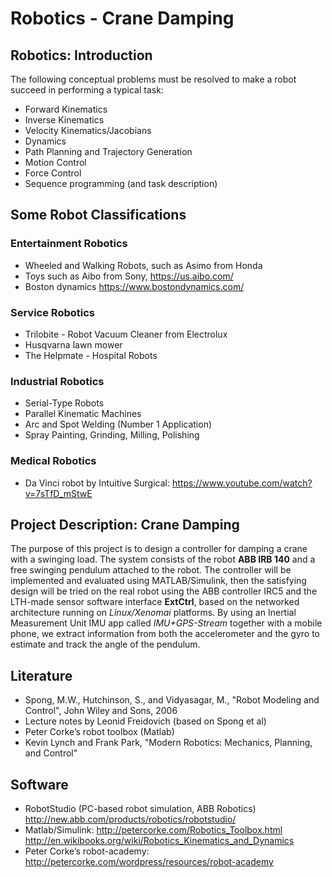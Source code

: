 # Robotics - Crane Damping
## Robotics: Introduction 
The following conceptual problems must be resolved to make a robot succeed in performing a typical task:
- Forward Kinematics 
- Inverse Kinematics 
- Velocity Kinematics/Jacobians
- Dynamics 
- Path Planning and Trajectory Generation 
- Motion Control 
- Force Control
- Sequence programming (and task description)

## Some Robot Classifications
### Entertainment Robotics
- Wheeled and Walking Robots, such as Asimo from Honda
- Toys such as Aibo from Sony, https://us.aibo.com/
- Boston dynamics https://www.bostondynamics.com/
### Service Robotics
- Trilobite - Robot Vacuum Cleaner from Electrolux
- Husqvarna lawn mower
- The Helpmate - Hospital Robots
### Industrial Robotics
- Serial-Type Robots
- Parallel Kinematic Machines
- Arc and Spot Welding (Number 1 Application)
- Spray Painting, Grinding, Milling, Polishing
### Medical Robotics
- Da Vinci robot by Intuitive Surgical: https://www.youtube.com/watch?v=7sTfD_mStwE



## Project Description: Crane Damping
The purpose of this project is to design a controller for damping a crane with a swinging load. The system
consists of the robot **ABB IRB 140** and a free swinging pendulum attached to the robot. The controller
will be implemented and evaluated using MATLAB/Simulink, then the satisfying design will be tried on
the real robot using the ABB controller IRC5 and the LTH-made sensor software interface **ExtCtrl**, based
on the networked architecture running on *Linux/Xenomai* platforms. By using an Inertial Measurement
Unit IMU app called *IMU+GPS-Stream* together with a mobile phone, we extract information from both
the accelerometer and the gyro to estimate and track the angle of the pendulum.

## Literature
- Spong, M.W., Hutchinson, S., and Vidyasagar, M., "Robot Modeling and Control", John Wiley and Sons, 2006
- Lecture notes by Leonid Freidovich (based on Spong et al)
- Peter Corke’s robot toolbox (Matlab)
- Kevin Lynch and Frank Park, "Modern Robotics: Mechanics, Planning, and Control"  


## Software
- RobotStudio (PC-based robot simulation, ABB Robotics) http://new.abb.com/products/robotics/robotstudio/
- Matlab/Simulink: http://petercorke.com/Robotics_Toolbox.html <br>
http://en.wikibooks.org/wiki/Robotics_Kinematics_and_Dynamics
- Peter Corke’s robot-academy: http://petercorke.com/wordpress/resources/robot-academy
